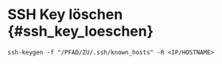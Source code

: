 # SSH Key löschen {#ssh_key_loeschen}

```
ssh-keygen -f "/PFAD/ZU/.ssh/known_hosts" -R <IP/HOSTNAME>
```

  


